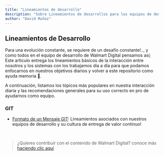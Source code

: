 ```yaml
---
title: "Lineamientos de desarrollo"
description: "Sobre Lineamientos de desarrollos para los equipos de desarrollo"
author: "David Muñoz"
---
```


## Lineamientos de Desarrollo

Para una evolución constante, se requiere de un desafío constante!.., y como todos en el equipo de desarrollo de Walmart Digital pensamos así; Este articulo entrega los lineamientos básicos de la interacción entre nosotros y los sistemas con los trabajamos día a día para que podamos enfocarnos en nuestros objetivos diarios y volver a este repositorio como ayuda memoria :eyes:.

A continuación, listamos los tópicos más populares en nuestra interacción diaria y las recomendaciones generales para su uso correcto en pro de ayudarnos como equipo.

### GIT

- [Formato de un Mensaje GIT](/es/development/commit-message.md): Lineamientos asociados con nuestros equipos de desarrollo y su cultura de entrega de valor continuo!
 <br />


> ¿Quieres contribuir con el contenido de Walmart Digital?
conoce más [haciendo clic aquí](/es/how-to-contribute.md)
